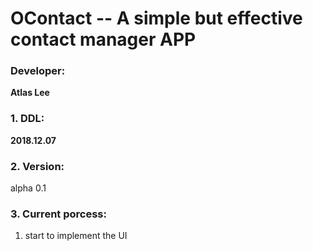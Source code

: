 # OContact -- A simple but effective contact manager APP

### Developer:
**Atlas Lee**

### 1. DDL: 
**2018.12.07**

### 2. Version:
alpha 0.1

### 3. Current porcess:
1. start to implement the UI 

